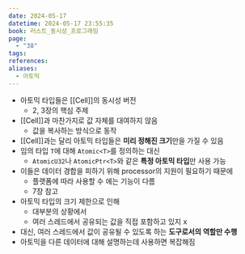 ```yaml
---
date: 2024-05-17
datetime: 2024-05-17 23:55:35
book: 러스트_동시성_프로그래밍
page:
  - "38"
tags: 
references: 
aliases:
  - 아토믹
---
```

- 아토믹 타입들은 [[Cell]]의 동시성 버전
	- 2, 3장의 핵심 주제
- [[Cell]]과 마찬가지로 값 자체를 대여하지 않음
	- 값을 복사하는 방식으로 동작
- [[Cell]]과는 달리 아토믹 타입들은 **미리 정해진 크기**만을 가질 수 있음
- 임의 타입 `T`에 대해 `Atomic<T>`를 정의하는 대신
	- `AtomicU32`나 `AtomicPtr<T>`와 같은 **특정 아토믹 타입**만 사용 가능
- 이들은 데이터 경합을 피하기 위해 processor의 지원이 필요하기 때문에
	- 플랫폼에 따라 사용할 수 에는 기능이 다름
	- 7장 참고
- 아토믹 타입의 크기 제한으로 인해
	- 대부분의 상황에서
	- 여러 스레드에서 공유되는 값을 직접 포함하고 있지 x
- 대신, 여러 스레드에서 값이 공유될 수 있도록 하는 **도구로서의 역할만 수행**
- 아토믹을 다른 데이터에 대해 설명하는데 사용하면 복잡해짐
